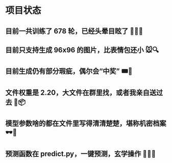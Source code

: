 # 项目状态
## 目前一共训练了 678 轮，已经头晕目眩了 🤹‍♂️💫
## 目前只支持生成 96x96 的图片，比表情包还小 🐭🔍
## 目前生成仍有部分瑕疵，偶尔会“中奖” 🎟️🤡
## 文件权重是 2.20，大文件在群里找，或者我亲自送过去 🛵📦
## 模型参数啥的都在文件里写得清清楚楚，堪称机密档案 🕶️📜
## 预测函数在 predict.py，一键预测，玄学操作 🧙‍♀️✨
